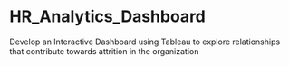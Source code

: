 # HR_Analytics_Dashboard
Develop an Interactive Dashboard using Tableau to explore relationships that contribute towards attrition in the organization

